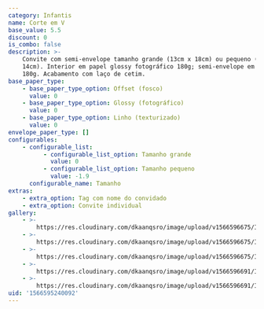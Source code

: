 ```yaml
---
category: Infantis
name: Corte em V
base_value: 5.5
discount: 0
is_combo: false
description: >-
    Convite com semi-envelope tamanho grande (13cm x 18cm) ou pequeno (9cm x
    14cm). Interior em papel glossy fotográfico 180g; semi-envelope em papel color
    180g. Acabamento com laço de cetim.
base_paper_type:
    - base_paper_type_option: Offset (fosco)
      value: 0
    - base_paper_type_option: Glossy (fotográfico)
      value: 0
    - base_paper_type_option: Linho (texturizado)
      value: 0
envelope_paper_type: []
configurables:
    - configurable_list:
          - configurable_list_option: Tamanho grande
            value: 0
          - configurable_list_option: Tamanho pequeno
            value: -1.9
      configurable_name: Tamanho
extras:
    - extra_option: Tag com nome do convidado
    - extra_option: Convite individual
gallery:
    - >-
        https://res.cloudinary.com/dkaanqsro/image/upload/v1566596675/Infantis/Convite_corte_em_V_3_nqafuk.jpg
    - >-
        https://res.cloudinary.com/dkaanqsro/image/upload/v1566596675/Infantis/Convite_corte_em_V_4_dm2ofd.jpg
    - >-
        https://res.cloudinary.com/dkaanqsro/image/upload/v1566596675/Infantis/Convite_corte_em_V_5_tws34v.jpg
    - >-
        https://res.cloudinary.com/dkaanqsro/image/upload/v1566596691/Infantis/Convite_corte_em_V_1_nsctgn.jpg
    - >-
        https://res.cloudinary.com/dkaanqsro/image/upload/v1566596691/Infantis/Convite_corte_em_V_2_ij9ga5.jpg
uid: '1566595240092'
---
```

